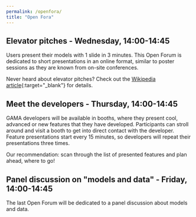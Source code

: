 ```yaml
---
permalink: /openfora/
title: "Open Fora"
---
```


## Elevator pitches - Wednesday, 14:00-14:45

Users present their models with 1 slide in 3 minutes. This Open Forum is dedicated to short presentations in an online format, similar to poster sessions as they are known from on-site conferences. 

Never heard about elevator pitches? Check out the [Wikipedia article](https://en.wikipedia.org/wiki/Elevator_pitch){:target="_blank"} for details.

## Meet the developers - Thursday, 14:00-14:45

GAMA developers will be available in booths, where they present cool, advanced or new features that they have developed. Participants can stroll around and visit a booth to get into direct contact with the developer. Feature presentations start every 15 minutes, so developers will repeat their presentations three times.

Our recommendation: scan through the list of presented features and plan ahead, where to go!

## Panel discussion on "models and data" - Friday, 14:00-14:45

The last Open Forum will be dedicated to a panel discussion about models and data.
